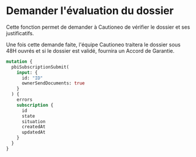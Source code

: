 # Demander l'évaluation du dossier

Cette fonction permet de demander à Cautioneo de vérifier le dossier et ses justificatifs.

Une fois cette demande faite, l'équipe Cautioneo traitera le dossier sous 48H ouvrés et si le dossier est validé, fournira un Accord de Garantie.

```graphql
mutation {
  pbiSubscriptionSubmit(
    input: { 
      id: "ID" 
      ownerSendDocuments: true 
    }
  ) {
    errors
    subscription {
      id
      state
      situation
      createdAt
      updatedAt
    }
  }
}
```
